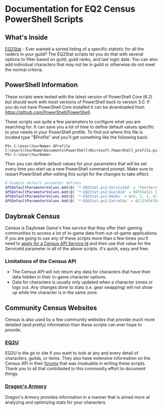 # Documentation for EQ2 Census PowerShell Scripts

## What's Inside

[EQ2Stat](https://github.com/TequilaGold/DBCensus/tree/master/EQ2Stat) - Ever wanted a sorted listing of a specific statistic for all the raiders in your guild?  The EQ2Stat scripts let you do that with several options to filter based on guild, guild ranks, and last login date.  You can also add individual characters that may not be in guild or otherwise do not meet the normal criteria.

## PowerShell Information

These scripts were tested with the latest version of PowerShell Core (6.2) but should work with most versions of PowerShell back to version 3.0.  If you do not have PowerShell Core installed it can be downloaded from https://github.com/PowerShell/PowerShell.

These scripts use quite a few parameters to configure what you are searching for.  It can save you a lot of time to define default values specific to your needs in your PowerShell profile.  To find out where this file is located type "$Profile" and you'll get something like the following back:

    PS> C:\User\YourName> $Profile
    C:\Users\YourName\Documents\PowerShell\Microsoft.PowerShell_profile.ps1
    PS> C:\User\YourName>

Then you can define default values for your parameters that will be set every time you start up a new PowerShell command prompt.  Make sure to restart PowerShell after editing this script for the changes to take effect.

```PowerShell
# Example default parameter defines
$PSDefaultParameterValues.Add(@{ '*-EQ2Stat.ps1:ServiceId' = "YourServiceId" })
$PSDefaultParameterValues.Add(@{ '*-EQ2Stat.ps1:GuildId' = 987654321 })
$PSDefaultParameterValues.Add(@{ '*-EQ2Stat.ps1:Ranks' = @(0, 1, 3, 4) })
$PSDefaultParameterValues.Add(@{ '*-EQ2Stat.ps1:ExtraIds' = @(123456789012) })
```

## Daybreak Census

Census is Daybreak Game's free service that they offer their gaming communities to access a lot of in-game data from out-of-game applications.  If you are going to use any of these scripts more than a few times you'll need to [apply for a Census API Service Id](https://census.daybreakgames.com/#devSignup) and then use that value for the ServiceId parameter in all of the above scripts.  It's quick, easy and free.

### Limitations of the Census API

* The Census API will not return any data for characters that have their data hidden in their in-game character options.
* Data for characters is usually only updated when a character zones or logs out.  Any changes done to stats (i.e. gear swapping) will not show up while the character is in the same zone.

## Community Census Websites

Census is also used by a few community websites that provide much more detailed (and pretty) information than these scripts can ever hope to provide.

### [EQ2U](https://u.eq2wire.com/)

EQ2U is the go to site if you want to look at any and every detail of characters, guilds, or items.  They also have extensive information on the Census API in their [forums](https://forums.eq2wire.com/forums/census-everquest-ii.268/) that was invaluable in writing these scripts.  Thank you to all that contributed to this community effort to document things.

### [Dragon's Armory](http://www.dragonsarmory.com)

Dragon's Armory provides information in a manner that is aimed more at analyzing and optimizing stats for your characters.

